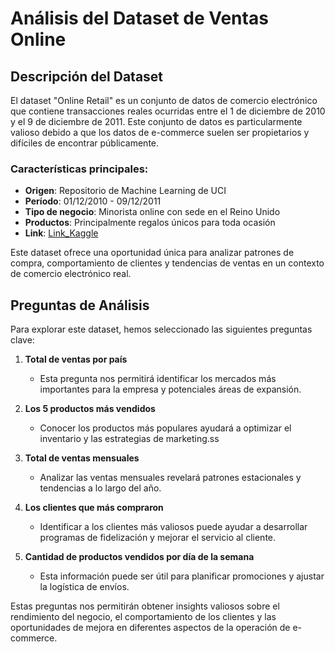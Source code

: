 # Análisis del Dataset de Ventas Online

## Descripción del Dataset

El dataset "Online Retail" es un conjunto de datos de comercio electrónico que contiene transacciones reales ocurridas entre el 1 de diciembre de 2010 y el 9 de diciembre de 2011. Este conjunto de datos es particularmente valioso debido a que los datos de e-commerce suelen ser propietarios y difíciles de encontrar públicamente.

### Características principales:

- **Origen**: Repositorio de Machine Learning de UCI
- **Período**: 01/12/2010 - 09/12/2011
- **Tipo de negocio**: Minorista online con sede en el Reino Unido
- **Productos**: Principalmente regalos únicos para toda ocasión
- **Link**: [Link_Kaggle](https://www.kaggle.com/datasets/carrie1/ecommerce-data)

Este dataset ofrece una oportunidad única para analizar patrones de compra, comportamiento de clientes y tendencias de ventas en un contexto de comercio electrónico real.

## Preguntas de Análisis

Para explorar este dataset, hemos seleccionado las siguientes preguntas clave:

1. **Total de ventas por país**
   - Esta pregunta nos permitirá identificar los mercados más importantes para la empresa y potenciales áreas de expansión.

2. **Los 5 productos más vendidos**
   - Conocer los productos más populares ayudará a optimizar el inventario y las estrategias de marketing.ss

3. **Total de ventas mensuales**
   - Analizar las ventas mensuales revelará patrones estacionales y tendencias a lo largo del año.

4. **Los clientes que más compraron**
   - Identificar a los clientes más valiosos puede ayudar a desarrollar programas de fidelización y mejorar el servicio al cliente.

5. **Cantidad de productos vendidos por día de la semana**
   - Esta información puede ser útil para planificar promociones y ajustar la logística de envíos.

Estas preguntas nos permitirán obtener insights valiosos sobre el rendimiento del negocio, el comportamiento de los clientes y las oportunidades de mejora en diferentes aspectos de la operación de e-commerce.